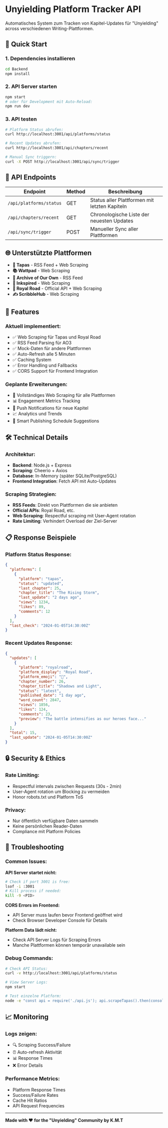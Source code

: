 # Unyielding Platform Tracker API

Automatisches System zum Tracken von Kapitel-Updates für "Unyielding" across verschiedenen Writing-Plattformen.

## 🚀 Quick Start

### 1. Dependencies installieren
```bash
cd Backend
npm install
```

### 2. API Server starten
```bash
npm start
# oder für Development mit Auto-Reload:
npm run dev
```

### 3. API testen
```bash
# Platform Status abrufen:
curl http://localhost:3001/api/platforms/status

# Recent Updates abrufen:
curl http://localhost:3001/api/chapters/recent

# Manual Sync triggern:
curl -X POST http://localhost:3001/api/sync/trigger
```

## 📡 API Endpoints

| Endpoint | Method | Beschreibung |
|----------|--------|--------------|
| `/api/platforms/status` | GET | Status aller Plattformen mit letzten Kapiteln |
| `/api/chapters/recent` | GET | Chronologische Liste der neuesten Updates |
| `/api/sync/trigger` | POST | Manueller Sync aller Plattformen |

## 🌐 Unterstützte Plattformen

- **🎨 Tapas** - RSS Feed + Web Scraping
- **📚 Wattpad** - Web Scraping
- **📖 Archive of Our Own** - RSS Feed
- **🌟 Inkspired** - Web Scraping 
- **👑 Royal Road** - Official API + Web Scraping
- **✍️ ScribbleHub** - Web Scraping

## 🔧 Features

### Aktuell implementiert:
- ✅ Web Scraping für Tapas und Royal Road
- ✅ RSS Feed Parsing für AO3
- ✅ Mock-Daten für andere Plattformen
- ✅ Auto-Refresh alle 5 Minuten
- ✅ Caching System
- ✅ Error Handling und Fallbacks
- ✅ CORS Support für Frontend Integration

### Geplante Erweiterungen:
- 🔄 Vollständiges Web Scraping für alle Plattformen
- 📊 Engagement Metrics Tracking
- 🔔 Push Notifications für neue Kapitel
- 📈 Analytics und Trends
- 🤖 Smart Publishing Schedule Suggestions

## 🛠️ Technical Details

### Architektur:
- **Backend**: Node.js + Express
- **Scraping**: Cheerio + Axios
- **Database**: In-Memory (später SQLite/PostgreSQL)
- **Frontend Integration**: Fetch API mit Auto-Updates

### Scraping Strategien:
- **RSS Feeds**: Direkt von Plattformen die sie anbieten
- **Official APIs**: Royal Road, etc.
- **Web Scraping**: Respectful scraping mit User-Agent rotation
- **Rate Limiting**: Verhindert Overload der Ziel-Server

## 📋 Response Beispiele

### Platform Status Response:
```json
{
  "platforms": [
    {
      "platform": "tapas",
      "status": "updated",
      "last_chapter": 25,
      "chapter_title": "The Rising Storm",
      "last_update": "2 days ago",
      "views": 1234,
      "likes": 89,
      "comments": 12
    }
  ],
  "last_check": "2024-01-05T14:30:00Z"
}
```

### Recent Updates Response:
```json
{
  "updates": [
    {
      "platform": "royalroad",
      "platform_display": "Royal Road",
      "platform_emoji": "👑",
      "chapter_number": 26,
      "chapter_title": "Shadows and Light",
      "status": "latest",
      "published_date": "1 day ago",
      "word_count": 2847,
      "views": 1856,
      "likes": 124,
      "comments": 23,
      "preview": "The battle intensifies as our heroes face..."
    }
  ],
  "total": 15,
  "last_update": "2024-01-05T14:30:00Z"
}
```

## 🔒 Security & Ethics

### Rate Limiting:
- Respectful intervals zwischen Requests (30s - 2min)
- User-Agent rotation um Blocking zu vermeiden
- Honor robots.txt und Platform ToS

### Privacy:
- Nur öffentlich verfügbare Daten sammeln
- Keine persönlichen Reader-Daten
- Compliance mit Platform Policies

## 🐛 Troubleshooting

### Common Issues:

**API Server startet nicht:**
```bash
# Check if port 3001 is free:
lsof -i :3001
# Kill process if needed:
kill -9 <PID>
```

**CORS Errors im Frontend:**
- API Server muss laufen bevor Frontend geöffnet wird
- Check Browser Developer Console für Details

**Platform Data lädt nicht:**
- Check API Server Logs für Scraping Errors
- Manche Plattformen können temporär unavailable sein

### Debug Commands:
```bash
# Check API Status:
curl -v http://localhost:3001/api/platforms/status

# View Server Logs:
npm start

# Test einzelne Platform:
node -e "const api = require('./api.js'); api.scrapeTapas().then(console.log);"
```

## 📈 Monitoring

### Logs zeigen:
- 🔍 Scraping Success/Failure
- ⏰ Auto-refresh Aktivität  
- 📊 Response Times
- ❌ Error Details

### Performance Metrics:
- Platform Response Times
- Success/Failure Rates
- Cache Hit Ratios
- API Request Frequencies

---

**Made with ❤️ for the "Unyielding" Community by K.M.T**
